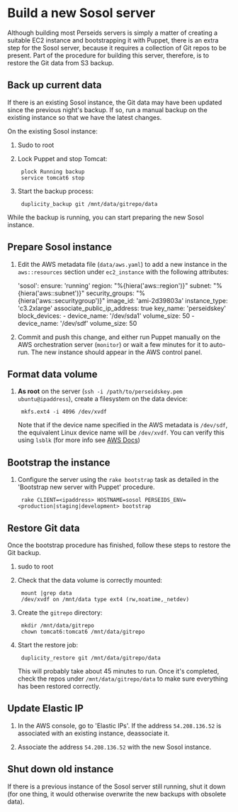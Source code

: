 # Build a new Sosol server

Although building most Perseids servers is simply a matter of creating a suitable EC2 instance and bootstrapping it with Puppet, there is an extra step for the Sosol server, because it requires a collection of Git repos to be present. Part of the procedure for building this server, therefore, is to restore the Git data from S3 backup.

## Back up current data

If there is an existing Sosol instance, the Git data may have been updated since the previous night's backup. If so, run a manual backup on the existing instance so that we have the latest changes.

On the existing Sosol instance:

1. Sudo to root

1. Lock Puppet and stop Tomcat:

        plock Running backup
        service tomcat6 stop
        
1. Start the backup process:

        duplicity_backup git /mnt/data/gitrepo/data
        
While the backup is running, you can start preparing the new Sosol instance.

## Prepare Sosol instance

1. Edit the AWS metadata file (`data/aws.yaml`) to add a new instance in the `aws::resources` section under `ec2_instance` with the following attributes:

      'sosol':
        ensure: 'running'
        region: "%{hiera('aws::region')}"
        subnet: "%{hiera('aws::subnet')}"
        security_groups: "%{hiera('aws::securitygroup')}"
        image_id: 'ami-2d39803a'
        instance_type: 'c3.2xlarge'
        associate_public_ip_address: true
        key_name: 'perseidskey'
        block_devices:
          - device_name: '/dev/sda1'
            volume_size: 50
          - device_name: '/dev/sdf'
            volume_size: 50

1. Commit and push this change, and either run Puppet manually on the AWS orchestration server (`monitor`) or wait a few minutes for it to auto-run. The new instance should appear in the AWS control panel.

## Format data volume

1. __As root__ on the server (`ssh -i /path/to/perseidskey.pem ubuntu@ipaddress`), create a filesystem on the data device:

        mkfs.ext4 -i 4096 /dev/xvdf

   Note that if the device name specified in the AWS metadata is `/dev/sdf`, the equivalent Linux device name will be `/dev/xvdf`. You can verify this using `lsblk` (for more info see [AWS Docs](http://docs.aws.amazon.com/AWSEC2/latest/UserGuide/ebs-using-volumes.html)) 
       
## Bootstrap the instance

1. Configure the server using the `rake bootstrap` task as detailed in the 'Bootstrap new server with Puppet' procedure. 

        rake CLIENT=<ipaddress> HOSTNAME=sosol PERSEIDS_ENV=<production|staging|development> bootstrap 

## Restore Git data

Once the bootstrap procedure has finished, follow these steps to restore the Git backup.

1. sudo to root

1. Check that the data volume is correctly mounted:

        mount |grep data
        /dev/xvdf on /mnt/data type ext4 (rw,noatime,_netdev)

1. Create the `gitrepo` directory:

        mkdir /mnt/data/gitrepo
        chown tomcat6:tomcat6 /mnt/data/gitrepo
        
1. Start the restore job:

        duplicity_restore git /mnt/data/gitrepo/data
        
    This will probably take about 45 minutes to run. Once it's completed, check the repos under `/mnt/data/gitrepo/data` to make sure everything has been restored correctly.
    
## Update Elastic IP

1. In the AWS console, go to 'Elastic IPs'. If the address `54.208.136.52` is associated with an existing instance, deassociate it.

1. Associate the address `54.208.136.52` with the new Sosol instance.

## Shut down old instance

If there is a previous instance of the Sosol server still running, shut it down (for one thing, it would otherwise overwrite the new backups with obsolete data).
